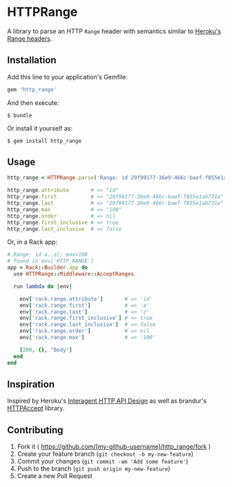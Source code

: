 # HTTPRange

A library to parse an HTTP `Range` header with semantics similar to
[Heroku's Range headers][1].

 [1]: https://devcenter.heroku.com/articles/platform-api-reference#ranges

## Installation

Add this line to your application's Gemfile:

```ruby
gem 'http_range'
```

And then execute:

    $ bundle

Or install it yourself as:

    $ gem install http_range

## Usage

```ruby
http_range = HTTPRange.parse('Range: id 29f99177-36e9-466c-baef-f855e1ab731e..29f99177-36e9-466c-baef-f855e1ab731e[; max=100')

http_range.attribute       # => "id"
http_range.first           # => "29f99177-36e9-466c-baef-f855e1ab731e"
http_range.last            # => "29f99177-36e9-466c-baef-f855e1ab731e"
http_range.max             # => "100"
http_range.order           # => nil
http_range.first_inclusive # => true
http_range.last_inclusive  # => false
```

Or, in a Rack app:

```ruby
# Range: id a..z[; max=100
# found in env['HTTP_RANGE']
app = Rack::Builder.app do
  use HTTPRange::Middleware::AcceptRanges

  run lambda do |env|

    env['rack.range.attribute']       # => 'id'
    env['rack.range.first']           # => 'a'
    env['rack.range.last']            # => 'z'
    env['rack.range.first_inclusive'] # => true
    env['rack.range.last_inclusive']  # => false
    env['rack.range.order']           # => nil
    env['rack.range.max']             # => '100'

    [200, {}, "Body"]
  end
end
```

## Inspiration

Inspired by Heroku's [Interagent HTTP API Design][2] as well as brandur's
[HTTPAccept][3] library.

 [2]: https://github.com/interagent/http-api-design
 [3]: https://github.com/brandur/http_accept

## Contributing

1. Fork it ( https://github.com/[my-github-username]/http_range/fork )
2. Create your feature branch (`git checkout -b my-new-feature`)
3. Commit your changes (`git commit -am 'Add some feature'`)
4. Push to the branch (`git push origin my-new-feature`)
5. Create a new Pull Request
